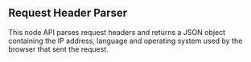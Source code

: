 ## Request Header Parser

This node API parses request headers and returns a JSON object containing the IP address, language and operating system used by the browser that sent the request.